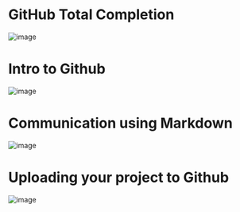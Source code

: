 # GitHub Total Completion
![image](https://user-images.githubusercontent.com/89371970/130544201-d0197438-1723-4355-966a-729064e82a64.png)
# Intro to Github
![image](https://user-images.githubusercontent.com/89371970/130544236-a662c938-0bbe-4f1f-b2aa-747aad746e8b.png)
# Communication using Markdown
![image](https://user-images.githubusercontent.com/89371970/130544283-6a4757a8-4610-4ca0-b052-89a9c12c2bbf.png)
# Uploading your project to Github
![image](https://user-images.githubusercontent.com/89371970/130544297-b97577df-0ba6-4732-b95e-c2192ed54b9d.png)

